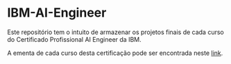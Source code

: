 # IBM-AI-Engineer

Este repositório tem o intuito de armazenar os projetos finais de cada curso do Certificado Profissional AI Engineer da IBM.

A ementa de cada curso desta certificação pode ser encontrada neste [link](https://www.coursera.org/professional-certificates/ai-engineer).
